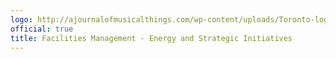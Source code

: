 ```yaml
---
logo: http://ajournalofmusicalthings.com/wp-content/uploads/Toronto-logo.png
official: true
title: Facilities Management - Energy and Strategic Initiatives
---
```

